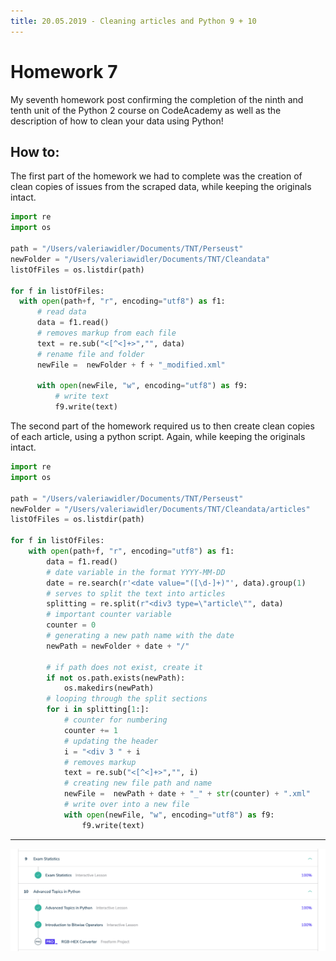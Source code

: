 ```yaml
---
title: 20.05.2019 - Cleaning articles and Python 9 + 10
---
```

<!-- more -->

# Homework 7


My seventh homework post confirming the completion of the ninth and tenth unit of the Python 2 course on CodeAcademy as well as the description of how to clean your data using Python!
<!-- more -->


## How to:

The first part of the homework we had to complete was the creation of clean copies of issues from the scraped data, while keeping the originals intact.

```python
import re
import os

path = "/Users/valeriawidler/Documents/TNT/Perseust"
newFolder = "/Users/valeriawidler/Documents/TNT/Cleandata"
listOfFiles = os.listdir(path)

for f in listOfFiles:
  with open(path+f, "r", encoding="utf8") as f1:
      # read data
      data = f1.read()
      # removes markup from each file
      text = re.sub("<[^<]+>","", data)
      # rename file and folder
      newFile =  newFolder + f + "_modified.xml"

      with open(newFile, "w", encoding="utf8") as f9:
          # write text
          f9.write(text)

```

The second part of the homework required us to then create clean copies of each article, using a python script. Again, while keeping the originals intact.


```python
import re
import os

path = "/Users/valeriawidler/Documents/TNT/Perseust"
newFolder = "/Users/valeriawidler/Documents/TNT/Cleandata/articles"
listOfFiles = os.listdir(path)

for f in listOfFiles:
    with open(path+f, "r", encoding="utf8") as f1:
        data = f1.read()
        # date variable in the format YYYY-MM-DD
        date = re.search(r'<date value="([\d-]+)"', data).group(1)
        # serves to split the text into articles
        splitting = re.split(r"<div3 type=\"article\"", data)
        # important counter variable
        counter = 0
        # generating a new path name with the date
        newPath = newFolder + date + "/"

        # if path does not exist, create it
        if not os.path.exists(newPath):
            os.makedirs(newPath)
        # looping through the split sections
        for i in splitting[1:]:
            # counter for numbering
            counter += 1
            # updating the header
            i = "<div 3 " + i
            # removes markup
            text = re.sub("<[^<]+>","", i)
            # creating new file path and name 
            newFile =  newPath + date + "_" + str(counter) + ".xml"
            # write over into a new file
            with open(newFile, "w", encoding="utf8") as f9:
                f9.write(text)

```

***

![Confirmation](/img/Python9+10.png)